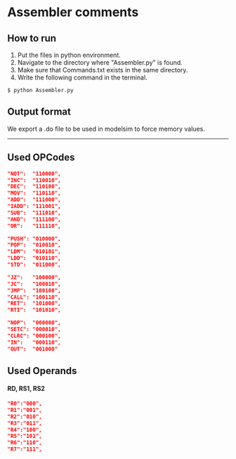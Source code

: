 # Assembler comments
## How to run 
1. Put the files in python environment.
2. Navigate to the directory where "Assembler.py" is found.
3. Make sure that Commands.txt exists in the same directory.
4. Write the following command in the terminal. 

``` 
$ python Assembler.py
```
## Output format
We export a .do file to be used in modelsim to force memory values.

---
## Used OPCodes
```json
"NOT":  "110000",
"INC":  "110010",
"DEC":  "110100",
"MOV":  "110110",
"ADD":  "111000",
"IADD": "111001", 
"SUB":  "111010",
"AND":  "111100",
"OR":   "111110",

"PUSH": "010000",
"POP":  "010010",
"LDM":  "010101",
"LDD":  "010110",
"STD":  "011000",

"JZ":   "100000",
"JC":   "100010",
"JMP":  "100100",
"CALL": "100110",
"RET":  "101000",
"RTI":  "101010",

"NOP":  "000000",
"SETC": "000010",
"CLRC": "000100",
"IN":   "000110",
"OUT":  "001000" 
```
## Used Operands
#### RD, RS1, RS2
```json
"R0":"000",
"R1":"001",
"R2":"010",
"R3":"011",
"R4":"100",
"R5":"101",
"R6":"110",
"R7":"111",
```
